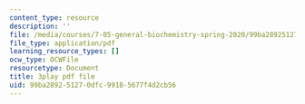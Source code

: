 ```yaml
---
content_type: resource
description: ''
file: /media/courses/7-05-general-biochemistry-spring-2020/99ba289251270dfc99185677f4d2cb56_PwrmTuwSX0Y.pdf
file_type: application/pdf
learning_resource_types: []
ocw_type: OCWFile
resourcetype: Document
title: 3play pdf file
uid: 99ba2892-5127-0dfc-9918-5677f4d2cb56
---
```

